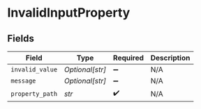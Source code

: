 # InvalidInputProperty


## Fields

| Field              | Type               | Required           | Description        |
| ------------------ | ------------------ | ------------------ | ------------------ |
| `invalid_value`    | *Optional[str]*    | :heavy_minus_sign: | N/A                |
| `message`          | *Optional[str]*    | :heavy_minus_sign: | N/A                |
| `property_path`    | *str*              | :heavy_check_mark: | N/A                |